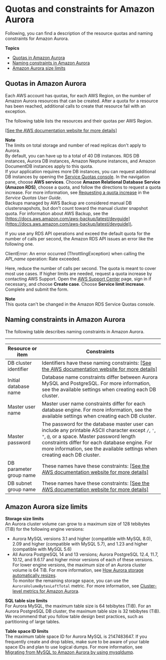# Quotas and constraints for Amazon Aurora<a name="CHAP_Limits"></a>

Following, you can find a description of the resource quotas and naming constraints for Amazon Aurora\.

**Topics**
+ [Quotas in Amazon Aurora](#RDS_Limits.Limits)
+ [Naming constraints in Amazon Aurora](#RDS_Limits.Constraints)
+ [Amazon Aurora size limits](#RDS_Limits.FileSize.Aurora)

## Quotas in Amazon Aurora<a name="RDS_Limits.Limits"></a>

Each AWS account has quotas, for each AWS Region, on the number of Amazon Aurora resources that can be created\. After a quota for a resource has been reached, additional calls to create that resource fail with an exception\.

The following table lists the resources and their quotas per AWS Region\.

[\[See the AWS documentation website for more details\]](http://docs.aws.amazon.com/AmazonRDS/latest/AuroraUserGuide/CHAP_Limits.html)

**Note**  
The limits on total storage and number of read replicas don't apply to Aurora\.  
By default, you can have up to a total of 40 DB instances\. RDS DB instances, Aurora DB instances, Amazon Neptune instances, and Amazon DocumentDB instances apply to this quota\.  
If your application requires more DB instances, you can request additional DB instances by opening the [Service Quotas console](https://console.aws.amazon.com/servicequotas/home?region=us-east-1#!/dashboard)\. In the navigation pane, choose **AWS services**\. Choose **Amazon Relational Database Service \(Amazon RDS\)**, choose a quota, and follow the directions to request a quota increase\. For more information, see [Requesting a quota increase](https://docs.aws.amazon.com/servicequotas/latest/userguide/request-increase.html) in the *Service Quotas User Guide*\.  
Backups managed by AWS Backup are considered manual DB clustersnapshots, but don't count toward the manual cluster snapshot quota\. For information about AWS Backup, see the [https://docs.aws.amazon.com/aws-backup/latest/devguide](https://docs.aws.amazon.com/aws-backup/latest/devguide)\.

If you use any RDS API operations and exceed the default quota for the number of calls per second, the Amazon RDS API issues an error like the following one\. 

ClientError: An error occurred \(ThrottlingException\) when calling the *API\_name* operation: Rate exceeded\. 

Here, reduce the number of calls per second\. The quota is meant to cover most use cases\. If higher limits are needed, request a quota increase by contacting AWS Support\. Open the [AWS Support Center](https://console.aws.amazon.com/support/home#/) page, sign in if necessary, and choose **Create case**\. Choose **Service limit increase**\. Complete and submit the form\.

**Note**  
This quota can't be changed in the Amazon RDS Service Quotas console\.

## Naming constraints in Amazon Aurora<a name="RDS_Limits.Constraints"></a>

The following table describes naming constraints in Amazon Aurora\. 


****  

| Resource or item | Constraints | 
| --- | --- | 
| DB cluster identifier |  Identifiers have these naming constraints: [\[See the AWS documentation website for more details\]](http://docs.aws.amazon.com/AmazonRDS/latest/AuroraUserGuide/CHAP_Limits.html)  | 
|  Initial database name  |  Database name constraints differ between Aurora MySQL and PostgreSQL\. For more information, see the available settings when creating each DB cluster\.  | 
|  Master user name  |  Master user name constraints differ for each database engine\. For more information, see the available settings when creating each DB cluster\.  | 
|  Master password  |  The password for the database master user can include any printable ASCII character except `/`, `'`, `"`, `@`, or a space\. Master password length constraints differ for each database engine\. For more information, see the available settings when creating each DB cluster\.  | 
| DB parameter group name |  These names have these constraints: [\[See the AWS documentation website for more details\]](http://docs.aws.amazon.com/AmazonRDS/latest/AuroraUserGuide/CHAP_Limits.html)  | 
|  DB subnet group name  |  These names have these constraints: [\[See the AWS documentation website for more details\]](http://docs.aws.amazon.com/AmazonRDS/latest/AuroraUserGuide/CHAP_Limits.html)  | 

## Amazon Aurora size limits<a name="RDS_Limits.FileSize.Aurora"></a>

**Storage size limits**  
An Aurora cluster volume can grow to a maximum size of 128 tebibytes \(TiB\) for the following engine versions:  
+ Aurora MySQL versions 3\.1 and higher \(compatible with MySQL 8\.0\), 2\.09 and higher \(compatible with MySQL 5\.7\), and 1\.23 and higher \(compatible with MySQL 5\.6\)
+ All Aurora PostgreSQL 14 and 13 versions; Aurora PostgreSQL 12\.4, 11\.7, 10\.12, and 9\.6\.17 and higher minor versions of each of these versions\.
For lower engine versions, the maximum size of an Aurora cluster volume is 64 TiB\. For more information, see [How Aurora storage automatically resizes](Aurora.Overview.StorageReliability.md#aurora-storage-growth)\.  
To monitor the remaining storage space, you can use the `AuroraVolumeBytesLeftTotal` metric\. For more information, see [Cluster\-level metrics for Amazon Aurora](Aurora.AuroraMySQL.Monitoring.Metrics.md#Aurora.AuroraMySQL.Monitoring.Metrics.clusters)\.

**SQL table size limits**  
For Aurora MySQL, the maximum table size is 64 tebibytes \(TiB\)\. For an Aurora PostgreSQL DB cluster, the maximum table size is 32 tebibytes \(TiB\)\. We recommend that you follow table design best practices, such as partitioning of large tables\.

**Table space ID limits**  
The maximum table space ID for Aurora MySQL is 2147483647\. If you frequently create and drop tables, make sure to be aware of your table space IDs and plan to use logical dumps\. For more information, see [Migrating from MySQL to Amazon Aurora by using mysqldump](AuroraMySQL.Migrating.ExtMySQL.md#AuroraMySQL.Migrating.ExtMySQL.mysqldump)\.